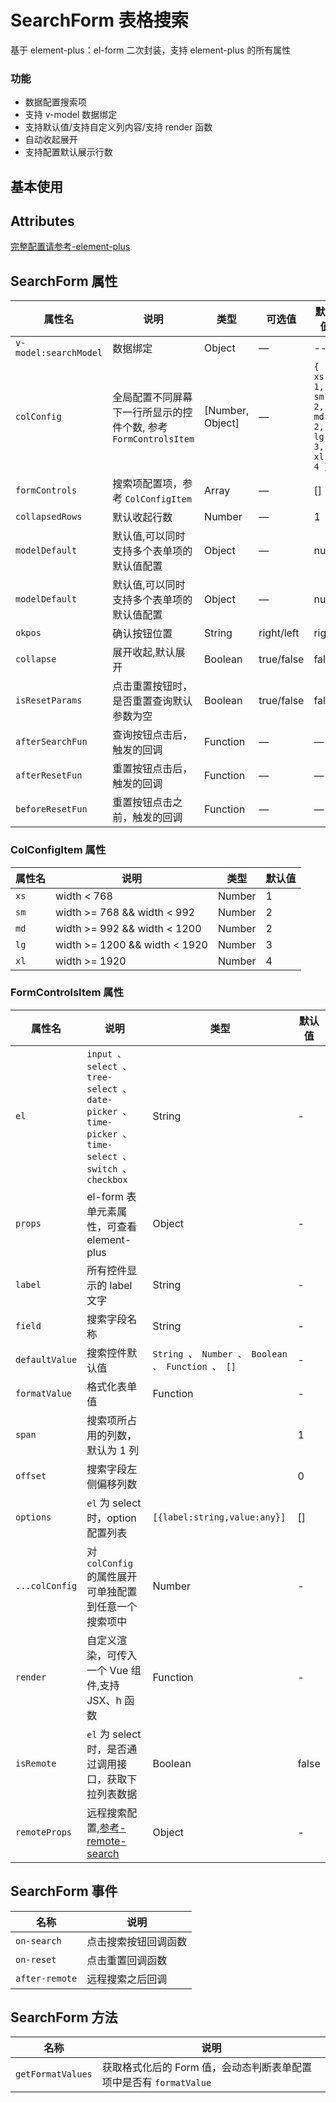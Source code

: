 # SearchForm 表格搜索

基于 element-plus：el-form 二次封装，支持 element-plus 的所有属性

### 功能

- 数据配置搜索项
- 支持 v-model 数据绑定
- 支持默认值/支持自定义列内容/支持 render 函数
- 自动收起展开
- 支持配置默认展示行数

## 基本使用

<demo src="./basic.vue"></demo>

## Attributes

[完整配置请参考-element-plus](https://element-plus.org/zh-CN/component/table.html)

## SearchForm 属性

| 属性名                | 说明                                                            | 类型             | 可选值     | 默认值                                  |
| --------------------- | --------------------------------------------------------------- | ---------------- | ---------- | --------------------------------------- |
| `v-model:searchModel` | 数据绑定                                                        | Object           | —          | --                                      |
| `colConfig`           | 全局配置不同屏幕下一行所显示的控件个数, 参考 `FormControlsItem` | [Number, Object] | —          | `{ xs: 1, sm: 2, md: 2, lg: 3, xl: 4 }` |
| `formControls`        | 搜索项配置项，参考 `ColConfigItem`                              | Array            | —          | []                                      |
| `collapsedRows`       | 默认收起行数                                                    | Number           | —          | 1                                       |
| `modelDefault`        | 默认值,可以同时支持多个表单项的默认值配置                       | Object           | —          | null                                    |
| `modelDefault`        | 默认值,可以同时支持多个表单项的默认值配置                       | Object           | —          | null                                    |
| `okpos`               | 确认按钮位置                                                    | String           | right/left | right                                   |
| `collapse`            | 展开收起,默认展开                                               | Boolean          | true/false | false                                   |
| `isResetParams`       | 点击重置按钮时，是否重置查询默认参数为空                        | Boolean          | true/false | false                                   |
| `afterSearchFun`      | 查询按钮点击后，触发的回调                                      | Function         | —          | —                                       |
| `afterResetFun`       | 重置按钮点击后，触发的回调                                      | Function         | —          | —                                       |
| `beforeResetFun`      | 重置按钮点击之前，触发的回调                                    | Function         | —          | —                                       |

### ColConfigItem 属性

| 属性名 | 说明                          | 类型   | 默认值 |
| ------ | ----------------------------- | ------ | ------ |
| `xs`   | width < 768                   | Number | 1      |
| `sm`   | width >= 768 && width < 992   | Number | 2      |
| `md`   | width >= 992 && width < 1200  | Number | 2      |
| `lg`   | width >= 1200 && width < 1920 | Number | 3      |
| `xl`   | width >= 1920                 | Number | 4      |

### FormControlsItem 属性

| 属性名         | 说明                                                                                                | 类型                                            | 默认值 |
| -------------- | --------------------------------------------------------------------------------------------------- | ----------------------------------------------- | ------ |
| `el`           | `input 、 select 、 tree-select 、 date-picker 、 time-picker 、 time-select 、 switch 、 checkbox` | String                                          | -      |
| `props`        | el-form 表单元素属性，可查看 element-plus                                                           | Object                                          | -      |
| `label`        | 所有控件显示的 label 文字                                                                           | String                                          | -      |
| `field`        | 搜索字段名称                                                                                        | String                                          | -      |
| `defaultValue` | 搜索控件默认值                                                                                      | `String 、 Number 、 Boolean 、 Function 、 []` | -      |
| `formatValue`  | 格式化表单值                                                                                        | Function                                        | -      |
| `span`         | 搜索项所占用的列数，默认为 1 列                                                                     |                                                 | 1      |
| `offset`       | 搜索字段左侧偏移列数                                                                                |                                                 | 0      |
| `options`      | `el` 为 select 时，option 配置列表                                                                  | `[{label:string,value:any}]`                    | []     |
| `...colConfig` | 对 `colConfig` 的属性展开可单独配置到任意一个搜索项中                                               | Number                                          | -      |
| `render`       | 自定义渲染，可传入一个 Vue 组件,支持 JSX、h 函数                                                    | Function                                        | -      |
| `isRemote`     | `el` 为 select 时，是否通过调用接口，获取下拉列表数据                                               | Boolean                                         | false  |
| `remoteProps`  | 远程搜索配置,[参考-remote-search](http://10.130.136.69:7200/examples/remote-search/)                | Object                                          | -      |

## SearchForm 事件

| 名称           | 说明                 |
| -------------- | -------------------- |
| `on-search`    | 点击搜索按钮回调函数 |
| `on-reset`     | 点击重置回调函数     |
| `after-remote` | 远程搜索之后回调     |

## SearchForm 方法

| 名称              | 说明                                                               |
| ----------------- | ------------------------------------------------------------------ |
| `getFormatValues` | 获取格式化后的 Form 值，会动态判断表单配置项中是否有 `formatValue` |
